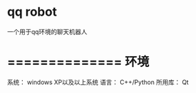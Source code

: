 qq robot
==============

一个用于qq环境的聊天机器人

==============
环境
==============

系统： windows XP以及以上系统
语言： C++/Python
所用库： Qt
